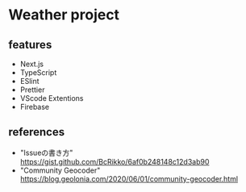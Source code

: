 # Weather project

## features

* Next.js
* TypeScript
* ESlint
* Prettier
* VScode Extentions
* Firebase

## references
* "Issueの書き方" https://gist.github.com/BcRikko/6af0b248148c12d3ab90
* "Community Geocoder" https://blog.geolonia.com/2020/06/01/community-geocoder.html
